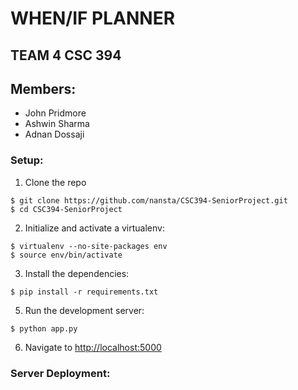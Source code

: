 # WHEN/IF PLANNER
## TEAM 4 CSC 394 

## Members:
  * John Pridmore
  * Ashwin Sharma
  * Adnan Dossaji

### Setup:

1. Clone the repo
  ```
  $ git clone https://github.com/nansta/CSC394-SeniorProject.git
  $ cd CSC394-SeniorProject
  ```

2. Initialize and activate a virtualenv:
  ```
  $ virtualenv --no-site-packages env
  $ source env/bin/activate
  ```

3. Install the dependencies:
  ```
  $ pip install -r requirements.txt
  ```

5. Run the development server:
  ```
  $ python app.py
  ```

6. Navigate to [http://localhost:5000](http://localhost:5000)

### Server Deployment: